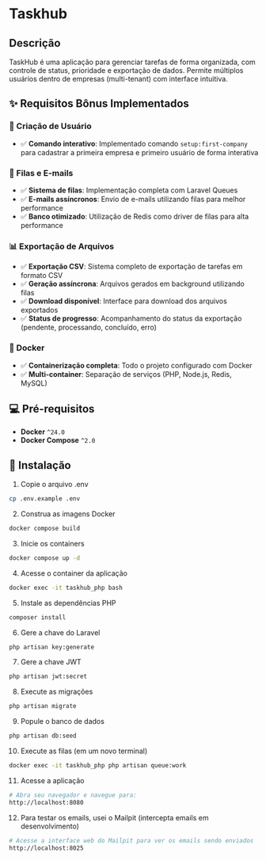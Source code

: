 # Taskhub

## Descrição

TaskHub é uma aplicação para gerenciar tarefas de forma organizada, com controle de status, prioridade e exportação de dados. Permite múltiplos usuários dentro de empresas (multi-tenant) com interface intuitiva.

## ✨ Requisitos Bônus Implementados

### 🏢 Criação de Usuário
- ✅ **Comando interativo**: Implementado comando `setup:first-company` para cadastrar a primeira empresa e primeiro usuário de forma interativa

### 📧 Filas e E-mails
- ✅ **Sistema de filas**: Implementação completa com Laravel Queues
- ✅ **E-mails assíncronos**: Envio de e-mails utilizando filas para melhor performance
- ✅ **Banco otimizado**: Utilização de Redis como driver de filas para alta performance

### 📊 Exportação de Arquivos
- ✅ **Exportação CSV**: Sistema completo de exportação de tarefas em formato CSV
- ✅ **Geração assíncrona**: Arquivos gerados em background utilizando filas
- ✅ **Download disponível**: Interface para download dos arquivos exportados
- ✅ **Status de progresso**: Acompanhamento do status da exportação (pendente, processando, concluído, erro)

### 🐳 Docker
- ✅ **Containerização completa**: Todo o projeto configurado com Docker
- ✅ **Multi-container**: Separação de serviços (PHP, Node.js, Redis, MySQL)

## 💻 Pré-requisitos
* **Docker** `^24.0`
* **Docker Compose** `^2.0`

## 🐋 Instalação

1. Copie o arquivo .env
```bash
cp .env.example .env
```

2. Construa as imagens Docker
```bash
docker compose build
```

3. Inicie os containers
```bash
docker compose up -d
```

4. Acesse o container da aplicação
```bash
docker exec -it taskhub_php bash
```

5. Instale as dependências PHP
```bash
composer install
```

6. Gere a chave do Laravel
```bash
php artisan key:generate
```

7. Gere a chave JWT
```bash
php artisan jwt:secret
```

8. Execute as migrações
```bash
php artisan migrate
```

9. Popule o banco de dados
```bash
php artisan db:seed
```

10. Execute as filas (em um novo terminal)
```bash
docker exec -it taskhub_php php artisan queue:work
```

11. Acesse a aplicação
```bash
# Abra seu navegador e navegue para:
http://localhost:8080
```

12. Para testar os emails, usei o Mailpit (intercepta emails em desenvolvimento)
```bash
# Acesse a interface web do Mailpit para ver os emails sendo enviados
http://localhost:8025
```